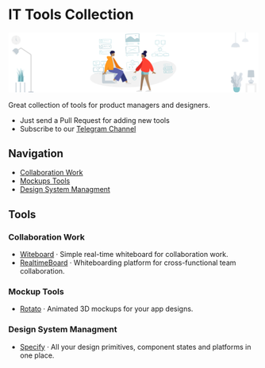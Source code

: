# IT Tools Collection

![Cover](cover.png)

Great collection of tools for product managers and designers.

* Just send a Pull Request for adding new tools
* Subscribe to our [Telegram Channel](https://tglink.me/lostdesign)

## Navigation

* [Collaboration Work](#collaboration-work)
* [Mockups Tools](#mockups-tools)
* [Design System Managment](#design-system-managment)

## Tools

### Collaboration Work

* [Witeboard](https://www.witeboard.com/) · Simple real-time whiteboard for collaboration work.
* [RealtimeBoard](https://www.realtimeboard.com/) · Whiteboarding platform for
cross-functional team collaboration.

### Mockup Tools

* [Rotato](https://rotato.xyz/) · Animated 3D mockups for your app designs.

### Design System Managment

* [Specify](https://specifyapp.com/) · All your design primitives, component states and platforms in one place.

